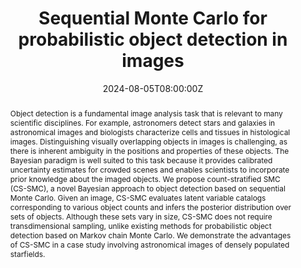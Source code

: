 ---
title: Sequential Monte Carlo for probabilistic object detection in images

event: 2024 Joint Statistical Meetings
event_url: https://ww2.amstat.org/meetings/jsm/2024/

location: Portland, OR

summary: Bayesian Methods for Network and Image Analysis, 2024 Joint Statistical Meetings.
abstract: Object detection is a fundamental image analysis task that is relevant to many scientific disciplines. For example, astronomers detect stars and galaxies in astronomical images and biologists characterize cells and tissues in histological images. Distinguishing visually overlapping objects in images is challenging, as there is inherent ambiguity in the positions and properties of these objects. The Bayesian paradigm is well suited to this task because it provides calibrated uncertainty estimates for crowded scenes and enables scientists to incorporate prior knowledge about the imaged objects. We propose count-stratified SMC (CS-SMC), a novel Bayesian approach to object detection based on sequential Monte Carlo. Given an image, CS-SMC evaluates latent variable catalogs corresponding to various object counts and infers the posterior distribution over sets of objects. Although these sets vary in size, CS-SMC does not require transdimensional sampling, unlike existing methods for probabilistic object detection based on Markov chain Monte Carlo. We demonstrate the advantages of CS-SMC in a case study involving astronomical images of densely populated starfields. 

# Talk start and end times.
#   End time can optionally be hidden by prefixing the line with `#`.
date: '2024-08-05T08:00:00Z'
# date_end: '2030-06-01T15:00:00Z'
all_day: True

# Schedule page publish date (NOT talk date).
publishDate: '2017-01-01T00:00:00Z'

authors:
  - admin
  - Jeffrey Regier
author_notes:
  - Presenting
  - ""
tags: [sequential Monte Carlo, Bayesian inference, image analysis, object detection, astronomical images]

# Is this a featured talk? (true/false)
featured: false

url_code: ''
url_pdf: ''
url_poster: ''
url_video: ''
---